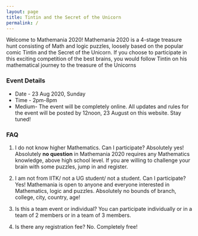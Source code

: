 ```yaml
---
layout: page
title: Tintin and the Secret of the Unicorn
permalink: /
---
```

Welcome to Mathemania 2020!
Mathemania 2020 is a 4-stage treasure hunt consisting of Math and logic puzzles, loosely based on the popular comic Tintin and the Secret of the Unicorn.
If you choose to participate in this exciting competition of the best brains, you would follow Tintin on his mathematical journey to the treasure of the Unicorns

### Event Details
* Date - 23 Aug 2020, Sunday
* Time - 2pm-8pm
* Medium- The event will be completely online. All updates and rules for the event will be posted by 12noon, 23 August on this website. Stay tuned!

### FAQ
1. I do not know higher Mathematics. Can I participate?
Absolutely yes! Absolutely **no question** in Mathemania 2020 requires any Mathematics knowledge, above high school level. If you are willing to challenge your brain with some puzzles, jump in and register. 

2. I am not from IITK/ not a UG student/ not a student. Can I participate?
Yes! Mathemania is open to anyone and everyone interested in Mathematics, logic and puzzles. Absolutely no bounds of branch, college, city, country, age!

3. Is this a team event or individual?
You can participate individually or in a team of 2 members or in a team of 3 members. 

4. Is there any registration fee?
No. Completely free!
